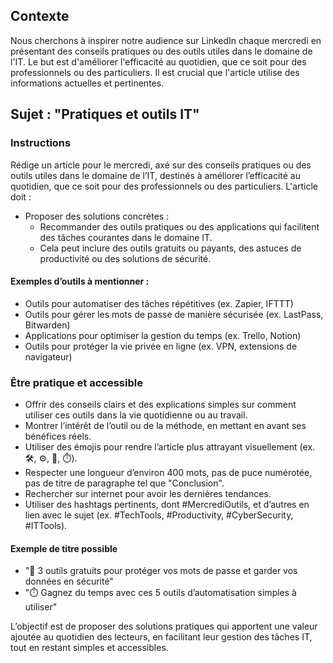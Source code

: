 ## Contexte

Nous cherchons à inspirer notre audience sur LinkedIn chaque mercredi en présentant des conseils pratiques ou des outils utiles dans le domaine de l'IT. Le but est d'améliorer l'efficacité au quotidien, que ce soit pour des professionnels ou des particuliers. Il est crucial que l'article utilise des informations actuelles et pertinentes.

## Sujet : "Pratiques et outils IT"

### Instructions

Rédige un article pour le mercredi, axé sur des conseils pratiques ou des outils utiles dans le domaine de l’IT, destinés à améliorer l’efficacité au quotidien, que ce soit pour des professionnels ou des particuliers. L'article doit :

- Proposer des solutions concrètes :
  - Recommander des outils pratiques ou des applications qui facilitent des tâches courantes dans le domaine IT.
  - Cela peut inclure des outils gratuits ou payants, des astuces de productivité ou des solutions de sécurité.

#### Exemples d’outils à mentionner :

- Outils pour automatiser des tâches répétitives (ex. Zapier, IFTTT)
- Outils pour gérer les mots de passe de manière sécurisée (ex. LastPass, Bitwarden)
- Applications pour optimiser la gestion du temps (ex. Trello, Notion)
- Outils pour protéger la vie privée en ligne (ex. VPN, extensions de navigateur)

### Être pratique et accessible

- Offrir des conseils clairs et des explications simples sur comment utiliser ces outils dans la vie quotidienne ou au travail.
- Montrer l’intérêt de l’outil ou de la méthode, en mettant en avant ses bénéfices réels.
- Utiliser des émojis pour rendre l’article plus attrayant visuellement (ex. 🛠️, ⚙️, 🔐, ⏱️).
- Respecter une longueur d’environ 400 mots, pas de puce numérotée, pas de titre de paragraphe tel que "Conclusion".
- Rechercher sur internet pour avoir les dernières tendances.
- Utiliser des hashtags pertinents, dont #MercrediOutils, et d’autres en lien avec le sujet (ex. #TechTools, #Productivity, #CyberSecurity, #ITTools).

#### Exemple de titre possible

- "🔐 3 outils gratuits pour protéger vos mots de passe et garder vos données en sécurité"
- "⏱️ Gagnez du temps avec ces 5 outils d’automatisation simples à utiliser"

L’objectif est de proposer des solutions pratiques qui apportent une valeur ajoutée au quotidien des lecteurs, en facilitant leur gestion des tâches IT, tout en restant simples et accessibles.
